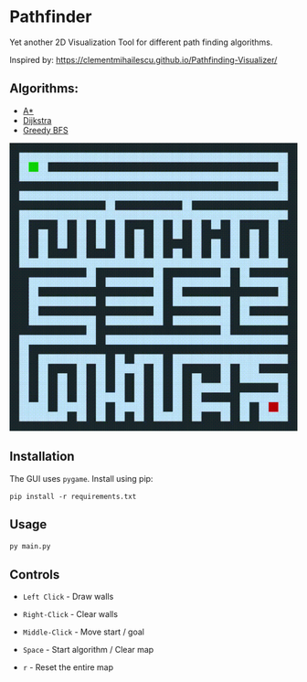 # Pathfinder
Yet another 2D Visualization Tool for different path finding algorithms.

Inspired by: https://clementmihailescu.github.io/Pathfinding-Visualizer/

## Algorithms:
- [A*](https://en.wikipedia.org/wiki/A*_search_algorithm)
- [Dijkstra](https://en.wikipedia.org/wiki/Dijkstra%27s_algorithm)
- [Greedy BFS](https://en.wikipedia.org/wiki/Best-first_search#Greedy_BFS)

![Alt Text](./media/demo.gif)


## Installation
The GUI uses ```pygame```. Install using pip:
```
pip install -r requirements.txt
```

## Usage
```
py main.py
```

## Controls

- ``Left Click`` - Draw walls

- ``Right-Click`` - Clear walls

- ``Middle-Click`` - Move start / goal

- ``Space`` - Start algorithm / Clear map

- ``r`` - Reset the entire map